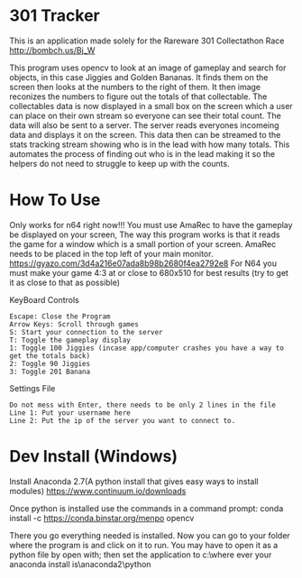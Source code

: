 # 301 Tracker
This is an application made solely for the Rareware 301 Collectathon Race http://bombch.us/Bj_W

This program uses opencv to look at an image of gameplay and search for objects, in this case Jiggies and Golden Bananas.
It finds them on the screen then looks at the numbers to the right of them. It then image reconizes the numbers to figure out the totals of that collectable.
The collectables data is now displayed in a small box on the screen which a user can place on their own stream so everyone can see their total count.
The data will also be sent to a server. The server reads everyones incomeing data and displays it on the screen.
This data then can be streamed to the stats tracking stream showing who is in the lead with how many totals.
This automates the process of finding out who is in the lead making it so the helpers do not need to struggle to keep up with the counts.

# How To Use
Only works for n64 right now!!!
You must use AmaRec to have the gameplay be displayed on your screen, The way this program works is that it reads the game for a window which is a small portion of your screen.
AmaRec needs to be placed in the top left of your main monitor. https://gyazo.com/3d4a216e07ada8b98b2680f4ea2792e8
For N64 you must make your game 4:3 at or close to 680x510 for best results  (try to get it as close to that as possible)


KeyBoard Controls

	Escape: Close the Program
	Arrow Keys: Scroll through games
	S: Start your connection to the server
	T: Toggle the gameplay display
	1: Toggle 100 Jiggies (incase app/computer crashes you have a way to get the totals back)
	2: Toggle 90 Jiggies
	3: Toggle 201 Banana
	
Settings File

	Do not mess with Enter, there needs to be only 2 lines in the file
	Line 1: Put your username here
	Line 2: Put the ip of the server you want to connect to. 
	

# Dev Install (Windows)

Install Anaconda 2.7(A python install that gives easy ways to install modules) https://www.continuum.io/downloads

Once python is installed use the commands in a command prompt: conda install -c https://conda.binstar.org/menpo opencv

There you go everything needed is installed. Now you can go to your folder where the program is and click on it to run.
You may have to open it as a python file by open with; then set the application to c:\where ever your anaconda install is\anaconda2\python
